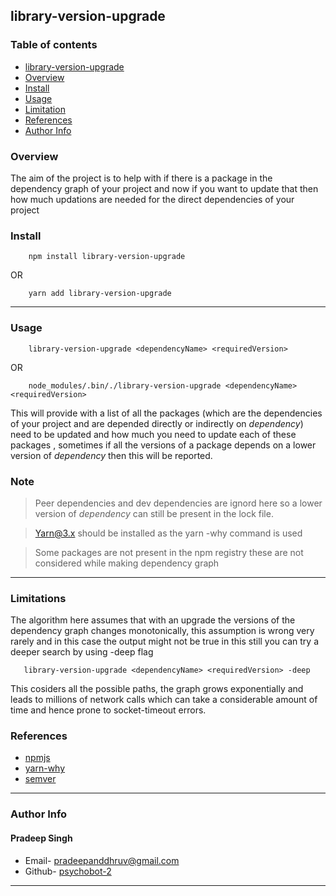 ## library-version-upgrade


### Table of contents
* [library-version-upgrade](#library-version-upgrade)
* [Overview](#overview)
* [Install](#install)
* [Usage](#usage)
* [Limitation](#limitations)
* [References](#references)
* [Author Info](#author-info)

### Overview
The aim of the project is to help with if there is a package in the dependency graph of your project and now if you want to update that then how much updations are needed for the direct dependencies of your project
 ### Install
```
    npm install library-version-upgrade
```
OR
```
    yarn add library-version-upgrade
```
---

### Usage
```
    library-version-upgrade <dependencyName> <requiredVersion> 
```
OR
```
    node_modules/.bin/./library-version-upgrade <dependencyName> <requiredVersion> 
```
 This will provide with a list of all the packages (which are the dependencies of your project and are depended directly or indirectly on _dependency_) need to be updated and how much you need to update each of these packages , sometimes if all the versions of a package depends on a lower version of _dependency_ then this will be reported.
 ### Note 
 >Peer dependencies and dev dependencies are ignord here so a lower version of _dependency_ can still be present in the lock file.
 
 >Yarn@3.x should be installed as the yarn -why command is used 

 >Some packages are not present in the npm registry these are not considered while making dependency graph

---

 ### Limitations
 The algorithm here assumes that with an upgrade the versions of the dependency graph changes monotonically, this assumption is wrong very rarely and in this case the output might not be true in this still you can try a deeper search by using -deep flag
 ```
    library-version-upgrade <dependencyName> <requiredVersion> -deep
```
This cosiders all the possible paths, the graph grows exponentially and leads to millions of network calls which can take a considerable amount of time and hence prone to socket-timeout errors.

### References
* [npmjs](https://registry.npmjs.org)
* [yarn-why](https://classic.yarnpkg.com/lang/en/docs/cli/why/)
* [semver](https://www.npmjs.com/package/semver)

---
### Author Info 

#### Pradeep Singh
* Email- [pradeepanddhruv@gmail.com](mailto:pradeepanddhruv@gmail.com)
* Github- [psychobot-2](https://github.com/psychobot-2)

---
